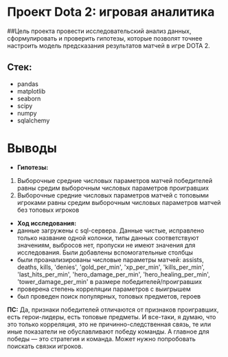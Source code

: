 # Проект Dota 2: игровая аналитика

##Цель проекта провести исследовательский анализ данных, сформулировать и проверить гипотезы, которые позволят точнее настроить модель предсказания результатов матчей в игре DOTA 2.

## Стек:
* pandas
* matplotlib
* seaborn
* scipy
* numpy
* sqlalchemy

# Выводы
* **Гипотезы:**
1. Выборочные средние числовых параметров матчей победителей равны средим выборочным числовых параметров проигравших
2. Выборочные средние числовых параметров матчей с топовыми игроками равны средим выборочным числовых параметров матчей без топовых игроков

* **Ход исследования:**
* данные загружены с sql-сервера. Данные чистые, исправлено только название одной колонки, типы данных соответствуют значениям, выбросов нет, пропуски не имеют значения для исследования. Были добавлены вспомогательные столбцы
* были проанализированы числовые параметры матчей: assists, deaths, kills, 'denies', 'gold_per_min', 'xp_per_min', 'kills_per_min', 'last_hits_per_min', 'hero_damage_per_min', 'hero_healing_per_min', 'tower_damage_per_min' в размере победителей/проигравших
* проверена степень корреляции параметров с выигрышем
* был проведен поиск популярных, топовых предметов, героев

**ПС:** Да, признаки победителей отличаются от признаков проигравших, есть герои-лидеры, есть топовые предметы. И все-таки, я думаю, что это только корреляция, это не причинно-следственная связь, те или иные показатели не обуславливают победу команды. А главное для победы — это стратегия и команда. Может нужно попробовать поискать связки игроков.
